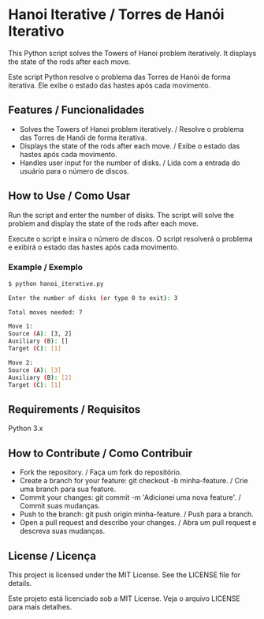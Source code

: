 # Hanoi Iterative / Torres de Hanói Iterativo

This Python script solves the Towers of Hanoi problem iteratively. It displays the state of the rods after each move.

Este script Python resolve o problema das Torres de Hanói de forma iterativa. Ele exibe o estado das hastes após cada movimento.

## Features / Funcionalidades
- Solves the Towers of Hanoi problem iteratively. / Resolve o problema das Torres de Hanói de forma iterativa.
- Displays the state of the rods after each move. / Exibe o estado das hastes após cada movimento.
- Handles user input for the number of disks. / Lida com a entrada do usuário para o número de discos.

## How to Use / Como Usar
Run the script and enter the number of disks. The script will solve the problem and display the state of the rods after each move.

Execute o script e insira o número de discos. O script resolverá o problema e exibirá o estado das hastes após cada movimento.

### Example / Exemplo
```bash
$ python hanoi_iterative.py

Enter the number of disks (or type 0 to exit): 3

Total moves needed: 7

Move 1:
Source (A): [3, 2]
Auxiliary (B): []
Target (C): [1]

Move 2:
Source (A): [3]
Auxiliary (B): [2]
Target (C): [1]
```

## Requirements / Requisitos
Python 3.x

## How to Contribute / Como Contribuir
- Fork the repository. / Faça um fork do repositório.
- Create a branch for your feature: git checkout -b minha-feature. / Crie uma branch para sua feature.
- Commit your changes: git commit -m 'Adicionei uma nova feature'. / Commit suas mudanças.
- Push to the branch: git push origin minha-feature. / Push para a branch.
- Open a pull request and describe your changes. / Abra um pull request e descreva suas mudanças.

## License / Licença
This project is licensed under the MIT License. See the LICENSE file for details.

Este projeto está licenciado sob a MIT License. Veja o arquivo LICENSE para mais detalhes.
